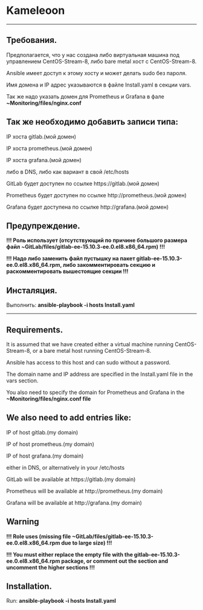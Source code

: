 # Kameleoon 

---------------------------------------------------------------------------------------------------------------------------------------------------------
Требования.
---
Предполагается, что у нас создана либо виртуальная машина под управлением CentOS-Stream-8, либо bare metal хост с  CentOS-Stream-8.

Ansible имеет доступ к этому хосту и может делать sudo без пароля.

Имя домена и IP адрес указываются в файле Install.yaml в секции vars.

Так же надо указать домен для Prometheus и Grafana в фале **~Monitoring/files/nginx.conf**

Так же необходимо добавить записи типа: 
---

IP хоста gitlab.(мой домен)

IP хоста prometheus.(мой домен)

IP хоста grafana.(мой домен)

либо в DNS, либо как вариант в свой /etc/hosts


GitLab будет доступен по ссылке https://gitlab.(мой домен)

Prometheus  будет доступен по ссылке http://prometheus.(мой домен)

Grafana будет доступена по ссылке http://grafana.(мой домен)

Предупреждение.
---
**!!! Роль использует (отсутствующий по причине большого размера файл  ~GitLab/files/gitlab-ee-15.10.3-ee.0.el8.x86_64.rpm) !!!**

**!!! Надо либо заменить файл пустышку на пакет  gitlab-ee-15.10.3-ee.0.el8.x86_64.rpm, либо закомментировать секцию и раскомментировать вышестоящие секции !!!**

Инсталяция.
---
Выполнить:  **ansible-playbook -i hosts Install.yaml**


---------------------------------------------------------------------------------------------------------------------------------------------------------
Requirements.
---
It is assumed that we have created either a virtual machine running CentOS-Stream-8, or a bare metal host running CentOS-Stream-8.

Ansible has access to this host and can sudo without a password.

The domain name and IP address are specified in the Install.yaml file in the vars section.

You also need to specify the domain for Prometheus and Grafana in the **~Monitoring/files/nginx.conf file**

We also need to add entries like:
---

IP of host gitlab.(my domain)

IP of host prometheus.(my domain)

IP of host grafana.(my domain)

either in DNS, or alternatively in your /etc/hosts


GitLab will be available at https://gitlab.(my domain) 

Prometheus will be available at http://prometheus.(my domain)

Grafana will be available at http://grafana.(my domain)

Warning
---
**!!! Role uses (missing file ~GitLab/files/gitlab-ee-15.10.3-ee.0.el8.x86_64.rpm due to large size) !!!**

**!!! You must either replace the empty file with the gitlab-ee-15.10.3-ee.0.el8.x86_64.rpm package, or comment out the section and uncomment the higher sections !!!**

Installation.
--- 
Run:  **ansible-playbook -i hosts Install.yaml**


